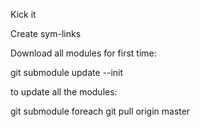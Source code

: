 Kick it

Create sym-links

Download all modules for first time:

git submodule update --init

to update all the modules:

git submodule foreach git pull origin master

